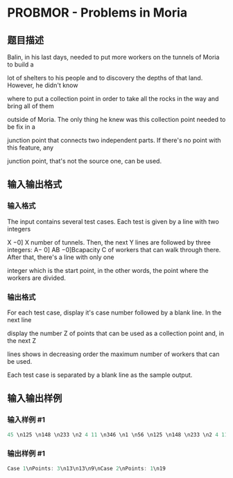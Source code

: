 # PROBMOR - Problems in Moria

## 题目描述

Balin, in his last days, needed to put more workers on the tunnels of Moria to build a

lot of shelters to his people and to discovery the depths of that land. However, he didn't know

where to put a collection point in order to take all the rocks in the way and bring all of them

outside of Moria. The only thing he knew was this collection point needed to be fix in a

junction point that connects two independent parts. If there's no point with this feature, any

junction point, that's not the source one, can be used.

## 输入输出格式

### 输入格式

The input contains several test cases. Each test is given by a line with two integers

X 0 X number of tunnels. Then, the next Y lines are followed by three integers: A 0 AB 0Bcapacity C of workers that can walk through there. After that, there's a line with only one

integer which is the start point, in the other words, the point where the workers are divided.

### 输出格式

For each test case, display it's case number followed by a blank line. In the next line

display the number Z of points that can be used as a collection point and, in the next Z

lines shows in decreasing order the maximum number of workers that can be used.

Each test case is separated by a blank line as the sample output.

## 输入输出样例

### 输入样例 #1

```cpp
45 \n125 \n148 \n233 \n2 4 11 \n346 \n1 \n56 \n125 \n148 \n233 \n2 4 11 \n346 \n4 5 12 \n2
```


### 输出样例 #1

```cpp
Case 1\nPoints: 3\n13\n13\n9\nCase 2\nPoints: 1\n19
```


